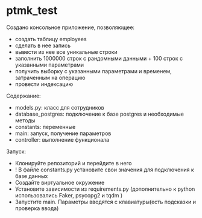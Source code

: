 # ptmk_test

Создано консольное приложение, позволяющее:
- создать таблицу employees
- сделать в нее запись
- вывести из нее все уникальные строки
- заполнить 1000000 строк с рандомными данными + 100 строк с указанными параметрами
- получить выборку с указанными параметрами и временем, затраченным на операцию
- провести индексацию

Содержание:
- models.py: класс для сотрудников
- database_postgres: подключение к базе postgres и необходимые методы
- constants: переменные
- main: запуск, получение параметров
- controller: выполнение функционала

Запуск:
- Клонируйте репозиторий и перейдите в него
- ! В файле constants.py установите свои значения для подключения к базе данных
- Создайте виртуальное окружение
- Установите зависимости из requirements.py (дополнительно к python использовались
Faker, psycopg2 и tqdm )
- Запустите main. Параметры вводятся с клавиатуры(есть подсказки и проверка ввода)
